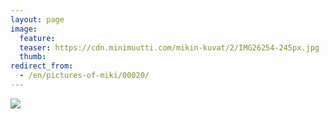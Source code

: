 ```yaml
---
layout: page
image:
  feature:
  teaser: https://cdn.minimuutti.com/mikin-kuvat/2/IMG26254-245px.jpg
  thumb:
redirect_from:
  - /en/pictures-of-miki/00020/
---
```


![](https://cdn.minimuutti.com/mikin-kuvat/3/IMG26254-800px.jpg)

